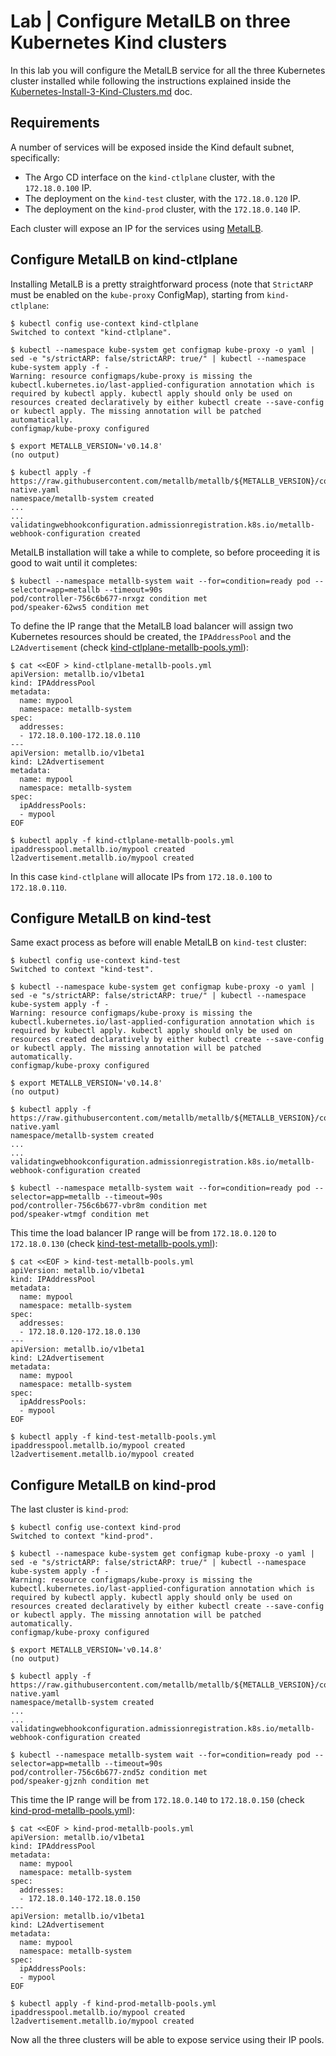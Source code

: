 # Lab | Configure MetalLB on three Kubernetes Kind clusters

In this lab you will configure the MetalLB service for all the three Kubernetes
cluster installed while following the instructions explained inside the
[Kubernetes-Install-3-Kind-Clusters.md](Kubernetes-Install-3-Kind-Clusters.md)
doc.

## Requirements

A number of services will be exposed inside the Kind default subnet,
specifically:

- The Argo CD interface on the `kind-ctlplane` cluster, with the `172.18.0.100`
  IP.
- The deployment on the `kind-test` cluster, with the `172.18.0.120` IP.
- The deployment on the `kind-prod` cluster, with the `172.18.0.140` IP.

Each cluster will expose an IP for the services using
[MetalLB](https://metallb.universe.tf/).

## Configure MetalLB on kind-ctlplane

Installing MetalLB is a pretty straightforward process (note that `StrictARP`
must be enabled on the `kube-proxy` ConfigMap), starting from `kind-ctlplane`:

```console
$ kubectl config use-context kind-ctlplane
Switched to context "kind-ctlplane".

$ kubectl --namespace kube-system get configmap kube-proxy -o yaml | sed -e "s/strictARP: false/strictARP: true/" | kubectl --namespace kube-system apply -f -
Warning: resource configmaps/kube-proxy is missing the kubectl.kubernetes.io/last-applied-configuration annotation which is required by kubectl apply. kubectl apply should only be used on resources created declaratively by either kubectl create --save-config or kubectl apply. The missing annotation will be patched automatically.
configmap/kube-proxy configured

$ export METALLB_VERSION='v0.14.8'
(no output)

$ kubectl apply -f https://raw.githubusercontent.com/metallb/metallb/${METALLB_VERSION}/config/manifests/metallb-native.yaml
namespace/metallb-system created
...
...
validatingwebhookconfiguration.admissionregistration.k8s.io/metallb-webhook-configuration created
```

MetalLB installation will take a while to complete, so before proceeding it is
good to wait until it completes:

```console
$ kubectl --namespace metallb-system wait --for=condition=ready pod --selector=app=metallb --timeout=90s
pod/controller-756c6b677-nrxgz condition met
pod/speaker-62ws5 condition met
```

To define the IP range that the MetalLB load balancer will assign two Kubernetes
resources should be created, the `IPAddressPool` and the `L2Advertisement`
(check [kind-ctlplane-metallb-pools.yml](kind-ctlplane-metallb-pools.yml)):

```console
$ cat <<EOF > kind-ctlplane-metallb-pools.yml
apiVersion: metallb.io/v1beta1
kind: IPAddressPool
metadata:
  name: mypool
  namespace: metallb-system
spec:
  addresses:
  - 172.18.0.100-172.18.0.110
---
apiVersion: metallb.io/v1beta1
kind: L2Advertisement
metadata:
  name: mypool
  namespace: metallb-system
spec:
  ipAddressPools:
  - mypool
EOF

$ kubectl apply -f kind-ctlplane-metallb-pools.yml
ipaddresspool.metallb.io/mypool created
l2advertisement.metallb.io/mypool created
```

In this case `kind-ctlplane` will allocate IPs from `172.18.0.100` to
`172.18.0.110`.

## Configure MetalLB on kind-test

Same exact process as before will enable MetalLB on `kind-test` cluster:

```console
$ kubectl config use-context kind-test
Switched to context "kind-test".

$ kubectl --namespace kube-system get configmap kube-proxy -o yaml | sed -e "s/strictARP: false/strictARP: true/" | kubectl --namespace kube-system apply -f -
Warning: resource configmaps/kube-proxy is missing the kubectl.kubernetes.io/last-applied-configuration annotation which is required by kubectl apply. kubectl apply should only be used on resources created declaratively by either kubectl create --save-config or kubectl apply. The missing annotation will be patched automatically.
configmap/kube-proxy configured

$ export METALLB_VERSION='v0.14.8'
(no output)

$ kubectl apply -f https://raw.githubusercontent.com/metallb/metallb/${METALLB_VERSION}/config/manifests/metallb-native.yaml
namespace/metallb-system created
...
...
validatingwebhookconfiguration.admissionregistration.k8s.io/metallb-webhook-configuration created

$ kubectl --namespace metallb-system wait --for=condition=ready pod --selector=app=metallb --timeout=90s
pod/controller-756c6b677-vbr8m condition met
pod/speaker-wtmgf condition met
```

This time the load balancer IP range will be from `172.18.0.120` to
`172.18.0.130`
(check [kind-test-metallb-pools.yml](kind-test-metallb-pools.yml)):

```console
$ cat <<EOF > kind-test-metallb-pools.yml
apiVersion: metallb.io/v1beta1
kind: IPAddressPool
metadata:
  name: mypool
  namespace: metallb-system
spec:
  addresses:
  - 172.18.0.120-172.18.0.130
---
apiVersion: metallb.io/v1beta1
kind: L2Advertisement
metadata:
  name: mypool
  namespace: metallb-system
spec:
  ipAddressPools:
  - mypool
EOF

$ kubectl apply -f kind-test-metallb-pools.yml
ipaddresspool.metallb.io/mypool created
l2advertisement.metallb.io/mypool created
```

## Configure MetalLB on kind-prod

The last cluster is `kind-prod`:

```console
$ kubectl config use-context kind-prod
Switched to context "kind-prod".

$ kubectl --namespace kube-system get configmap kube-proxy -o yaml | sed -e "s/strictARP: false/strictARP: true/" | kubectl --namespace kube-system apply -f -
Warning: resource configmaps/kube-proxy is missing the kubectl.kubernetes.io/last-applied-configuration annotation which is required by kubectl apply. kubectl apply should only be used on resources created declaratively by either kubectl create --save-config or kubectl apply. The missing annotation will be patched automatically.
configmap/kube-proxy configured

$ export METALLB_VERSION='v0.14.8'
(no output)

$ kubectl apply -f https://raw.githubusercontent.com/metallb/metallb/${METALLB_VERSION}/config/manifests/metallb-native.yaml
namespace/metallb-system created
...
...
validatingwebhookconfiguration.admissionregistration.k8s.io/metallb-webhook-configuration created

$ kubectl --namespace metallb-system wait --for=condition=ready pod --selector=app=metallb --timeout=90s
pod/controller-756c6b677-znd5z condition met
pod/speaker-gjznh condition met
```

This time the IP range will be from `172.18.0.140` to `172.18.0.150`
(check [kind-prod-metallb-pools.yml](kind-prod-metallb-pools.yml)):

```console
$ cat <<EOF > kind-prod-metallb-pools.yml
apiVersion: metallb.io/v1beta1
kind: IPAddressPool
metadata:
  name: mypool
  namespace: metallb-system
spec:
  addresses:
  - 172.18.0.140-172.18.0.150
---
apiVersion: metallb.io/v1beta1
kind: L2Advertisement
metadata:
  name: mypool
  namespace: metallb-system
spec:
  ipAddressPools:
  - mypool
EOF

$ kubectl apply -f kind-prod-metallb-pools.yml
ipaddresspool.metallb.io/mypool created
l2advertisement.metallb.io/mypool created
```

Now all the three clusters will be able to expose service using their IP pools.

